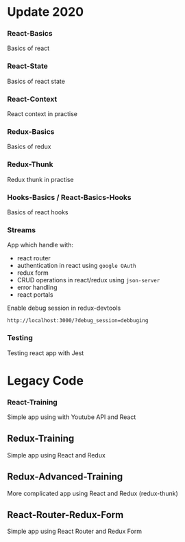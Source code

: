 # Update 2020

### React-Basics

Basics of react

### React-State

Basics of react state

### React-Context

React context in practise

### Redux-Basics

Basics of redux

### Redux-Thunk

Redux thunk in practise

### Hooks-Basics / React-Basics-Hooks

Basics of react hooks

### Streams

App which handle with:

- react router
- authentication in react using `google OAuth`
- redux form
- CRUD operations in react/redux using `json-server`
- error handling
- react portals

Enable debug session in redux-devtools

```
http://localhost:3000/?debug_session=debbuging
```

### Testing

Testing react app with Jest

# Legacy Code

### React-Training

Simple app using with Youtube API and React

## Redux-Training

Simple app using React and Redux

## Redux-Advanced-Training

More complicated app using React and Redux (redux-thunk)

## React-Router-Redux-Form

Simple app using React Router and Redux Form

